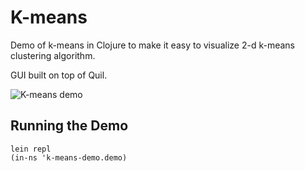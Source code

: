 # K-means

Demo of k-means in Clojure to make it easy to visualize 2-d k-means clustering
algorithm.

GUI built on top of Quil.

![K-means demo](https://raw.github.com/eshira/clojure-play/master/k-means-demo.gif "K-means Demo")

## Running the Demo

    lein repl
    (in-ns 'k-means-demo.demo)

